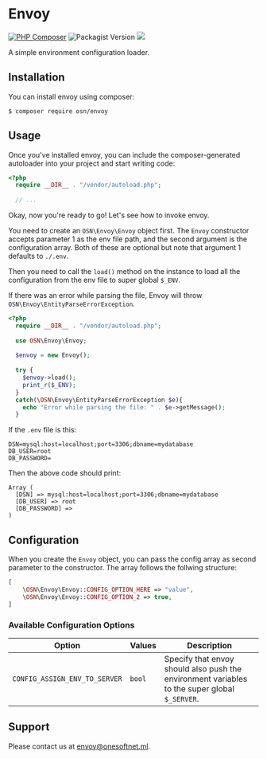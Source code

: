 # Envoy
[![PHP Composer](https://github.com/onesoft-sudo/envoy/actions/workflows/php.yml/badge.svg)](https://github.com/onesoft-sudo/envoy/actions/workflows/php.yml)
![Packagist Version](https://img.shields.io/packagist/v/osn/envoy?label=Packagist)
![](https://img.shields.io/packagist/dt/osn/envoy?label=Downloads)

A simple environment configuration loader.
 
## Installation
You can install envoy using composer:
 
```
$ composer require osn/envoy
```

## Usage
Once you've installed envoy, you can include the composer-generated autoloader into your project and start writing code:

```php
<?php
  require __DIR__ . "/vendor/autoload.php";
  
  // ...
```

Okay, now you're ready to go!
Let's see how to invoke envoy. 

You need to create an `OSN\Envoy\Envoy` object first. The `Envoy` constructor accepts parameter 1 as the env file path, and the second argument is the configuration array.
Both of these are optional but note that argument 1 defaults to `./.env`.

Then you need to call the `load()` method on the instance to load all the configuration from the env file to super global `$_ENV`.

If there was an error while parsing the file, Envoy will throw `OSN\Envoy\EntityParseErrorException`.

```php
<?php
  require __DIR__ . "/vendor/autoload.php";
  
  use OSN\Envoy\Envoy;
  
  $envoy = new Envoy();
  
  try {
    $envoy->load();
    print_r($_ENV);
  }
  catch(\OSN\Envoy\EntityParseErrorException $e){
    echo "Error while parsing the file: " . $e->getMessage();
  }
```

If the `.env` file is this:

```
DSN=mysql:host=localhost;port=3306;dbname=mydatabase
DB_USER=root
DB_PASSWORD= 
```

Then the above code should print:

```
Array (
  [DSN] => mysql:host=localhost;port=3306;dbname=mydatabase
  [DB_USER] => root
  [DB_PASSWORD] =>
)
```

## Configuration
When you create the `Envoy` object, you can pass the config array as second parameter to the constructor. The array follows the follwing structure:

```php
[
    \OSN\Envoy\Envoy::CONFIG_OPTION_HERE => "value",
    \OSN\Envoy\Envoy::CONFIG_OPTION_2 => true,
]
```

### Available Configuration Options

Option                       |Values|Description
-----------------------------|------|---------------------------------------------------------------------------------------------
`CONFIG_ASSIGN_ENV_TO_SERVER`|`bool`|Specify that envoy should also push the environment variables to the super global `$_SERVER`.

## Support
Please contact us at [envoy@onesoftnet.ml](mailto:envoy@onesoftnet.ml).
